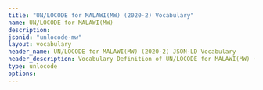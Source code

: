 ```yaml
---
title: "UN/LOCODE for MALAWI(MW) (2020-2) Vocabulary"
name: UN/LOCODE for MALAWI(MW) 
description: 
jsonid: "unlocode-mw"
layout: vocabulary
header_name: UN/LOCODE for MALAWI(MW) (2020-2) JSON-LD Vocabulary
header_description: Vocabulary Definition of UN/LOCODE for MALAWI(MW) (2020-2) semantics in HTML format. JSON-LD format is available at [unlocode-mw.jsonld](/vocabulary/unlocode-mw.jsonld)
type: unlocode
options:
---
```

